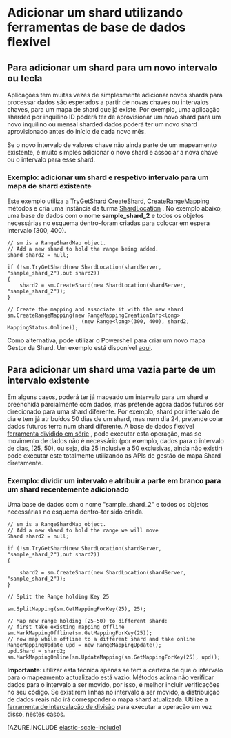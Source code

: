 <properties 
    pageTitle="Adicionar um shard utilizando ferramentas de base de dados flexível | Microsoft Azure" 
    description="Como utilizar flexível escala APIs para adicionar novos shards a um shard definir." 
    services="sql-database" 
    documentationCenter="" 
    manager="jhubbard" 
    authors="ddove" 
    editor=""/>

<tags 
    ms.service="sql-database" 
    ms.workload="sql-database" 
    ms.tgt_pltfrm="na" 
    ms.devlang="na" 
    ms.topic="article" 
    ms.date="05/27/2016" 
    ms.author="ddove"/>

# <a name="adding-a-shard-using-elastic-database-tools"></a>Adicionar um shard utilizando ferramentas de base de dados flexível

## <a name="to-add-a-shard-for-a-new-range-or-key"></a>Para adicionar um shard para um novo intervalo ou tecla  

Aplicações tem muitas vezes de simplesmente adicionar novos shards para processar dados são esperados a partir de novas chaves ou intervalos chaves, para um mapa de shard que já existe. Por exemplo, uma aplicação sharded por inquilino ID poderá ter de aprovisionar um novo shard para um novo inquilino ou mensal sharded dados poderá ter um novo shard aprovisionado antes do início de cada novo mês. 

Se o novo intervalo de valores chave não ainda parte de um mapeamento existente, é muito simples adicionar o novo shard e associar a nova chave ou o intervalo para esse shard. 

### <a name="example--adding-a-shard-and-its-range-to-an-existing-shard-map"></a>Exemplo: adicionar um shard e respetivo intervalo para um mapa de shard existente
Este exemplo utiliza a [TryGetShard](https://msdn.microsoft.com/library/azure/dn823929.aspx) [CreateShard](https://msdn.microsoft.com/library/azure/microsoft.azure.sqldatabase.elasticscale.shardmanagement.shardmap.createshard.aspx), [CreateRangeMapping](https://msdn.microsoft.com/library/azure/dn807221.aspx#M:Microsoft.Azure.SqlDatabase.ElasticScale.ShardManagement.RangeShardMap`1.CreateRangeMapping(Microsoft.Azure.SqlDatabase.ElasticScale.ShardManagement.RangeMappingCreationInfo{`0})) métodos e cria uma instância da turma [ShardLocation](https://msdn.microsoft.com/library/azure/microsoft.azure.sqldatabase.elasticscale.shardmanagement.shardlocation.shardlocation.aspx#M:Microsoft.Azure.SqlDatabase.ElasticScale.ShardManagement.ShardLocation.) . No exemplo abaixo, uma base de dados com o nome **sample_shard_2** e todos os objetos necessárias no esquema dentro-foram criadas para colocar em espera intervalo [300, 400).  

    // sm is a RangeShardMap object.
    // Add a new shard to hold the range being added. 
    Shard shard2 = null; 

    if (!sm.TryGetShard(new ShardLocation(shardServer, "sample_shard_2"),out shard2)) 
    { 
        shard2 = sm.CreateShard(new ShardLocation(shardServer, "sample_shard_2"));  
    } 

    // Create the mapping and associate it with the new shard 
    sm.CreateRangeMapping(new RangeMappingCreationInfo<long> 
                            (new Range<long>(300, 400), shard2, MappingStatus.Online)); 


Como alternativa, pode utilizar o Powershell para criar um novo mapa Gestor da Shard. Um exemplo está disponível [aqui](https://gallery.technet.microsoft.com/scriptcenter/Azure-SQL-DB-Elastic-731883db).
## <a name="to-add-a-shard-for-an-empty-part-of-an-existing-range"></a>Para adicionar um shard uma vazia parte de um intervalo existente  

Em alguns casos, poderá ter já mapeado um intervalo para um shard e preenchida parcialmente com dados, mas pretende agora dados futuros ser direcionado para uma shard diferente. Por exemplo, shard por intervalo de dia e tem já atribuídos 50 dias de um shard, mas num dia 24, pretende colar dados futuros terra num shard diferente. A base de dados flexível [ferramenta dividido em série](sql-database-elastic-scale-overview-split-and-merge.md) , pode executar esta operação, mas se movimento de dados não é necessário (por exemplo, dados para o intervalo de dias, [25, 50), ou seja, dia 25 inclusive a 50 exclusivas, ainda não existir) pode executar este totalmente utilizando as APIs de gestão de mapa Shard diretamente.

### <a name="example-splitting-a-range-and-assigning-the-empty-portion-to-a-newly-added-shard"></a>Exemplo: dividir um intervalo e atribuir a parte em branco para um shard recentemente adicionado

Uma base de dados com o nome "sample_shard_2" e todos os objetos necessárias no esquema dentro-ter sido criada.  

 
    // sm is a RangeShardMap object.
    // Add a new shard to hold the range we will move 
    Shard shard2 = null; 

    if (!sm.TryGetShard(new ShardLocation(shardServer, "sample_shard_2"),out shard2)) 
    { 
    
        shard2 = sm.CreateShard(new ShardLocation(shardServer, "sample_shard_2"));  
    } 

    // Split the Range holding Key 25 

    sm.SplitMapping(sm.GetMappingForKey(25), 25); 

    // Map new range holding [25-50) to different shard: 
    // first take existing mapping offline 
    sm.MarkMappingOffline(sm.GetMappingForKey(25)); 
    // now map while offline to a different shard and take online 
    RangeMappingUpdate upd = new RangeMappingUpdate(); 
    upd.Shard = shard2; 
    sm.MarkMappingOnline(sm.UpdateMapping(sm.GetMappingForKey(25), upd)); 

**Importante**: utilizar esta técnica apenas se tem a certeza de que o intervalo para o mapeamento actualizado está vazio.  Métodos acima não verificar dados para o intervalo a ser movido, por isso, é melhor incluir verificações no seu código.  Se existirem linhas no intervalo a ser movido, a distribuição de dados reais não irá corresponder o mapa shard atualizada. Utilize a [ferramenta de intercalação de divisão](sql-database-elastic-scale-overview-split-and-merge.md) para executar a operação em vez disso, nestes casos.  


[AZURE.INCLUDE [elastic-scale-include](../../includes/elastic-scale-include.md)]
 
